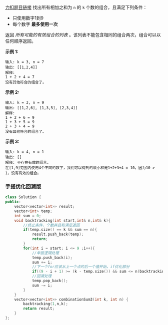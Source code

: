 [力扣题目链接](https://leetcode.cn/problems/combination-sum-iii/)
找出所有相加之和为 `n` 的 `k` 个数的组合，且满足下列条件：

-   只使用数字1到9
-   每个数字 **最多使用一次** 

返回 _所有可能的有效组合的列表_ 。该列表不能包含相同的组合两次，组合可以以任何顺序返回。

**示例 1:**
```
输入: k = 3, n = 7
输出: [[1,2,4]]
解释:
1 + 2 + 4 = 7
没有其他符合的组合了。
```

**示例 2:**
```
输入: k = 3, n = 9
输出: [[1,2,6], [1,3,5], [2,3,4]]
解释:
1 + 2 + 6 = 9
1 + 3 + 5 = 9
2 + 3 + 4 = 9
没有其他符合的组合了。
```

**示例 3:**
```
输入: k = 4, n = 1
输出: []
解释: 不存在有效的组合。
在[1,9]范围内使用4个不同的数字，我们可以得到的最小和是1+2+3+4 = 10，因为10 > 1，没有有效的组合。
```

### 手搓优化回溯版
```c++
class Solution {
public:
    vector<vector<int>> result;
    vector<int> temp;
    int sum = 0;
    void backtracking(int start,int& n,int& k){
        //终止条件，个数并且和满足返回
        if(temp.size() == k && sum == n){
            result.push_back(temp);
            return;
        }
        for(int i = start; i <= 9 ;i++){
            //单层逻辑处理
            temp.push_back(i);
            sum += i;
            //下一个for应该从上一个点的后一个值开始，if优化部分
            if((9 - i + 1) >= (k - temp.size()) && sum <= n)backtracking(i + 1,n,k);
            //回溯处理
            temp.pop_back();
            sum -= i;
        }
    }
    vector<vector<int>> combinationSum3(int k, int n) {
        backtracking(1,n,k);
        return result;
    }
};
```